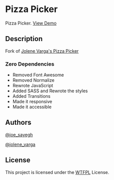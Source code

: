 # Pizza Picker

Pizza Picker. [View Demo](https://awesome-payne-c39958.netlify.app)

## Description

Fork of [Jolene Varga's Pizza Picker](https://codepen.io/jolene-varga/pen/RwjePGN)

### Zero Dependencies

-   Removed Font Awesome
-   Removed Normalize
-   Rewrote JavaScript
-   Added SASS and Rewrote the styles
-   Added Transitions
-   Made it responsive
-   Made it accessible

## Authors

[@joe_sayegh](https://twitter.com/joe_sayegh)

[@jolene_varga](https://twitter.com/jolene_varga)

## License

This project is licensed under the [WTFPL](http://www.wtfpl.net) License.
